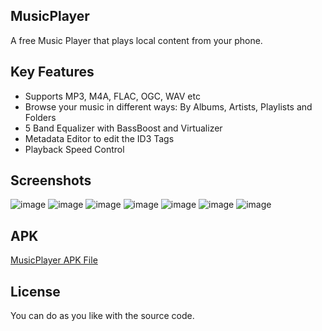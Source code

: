 ## MusicPlayer

A free Music Player that plays local content from your phone. 

## Key Features

* Supports MP3, M4A, FLAC, OGC, WAV etc
* Browse your music in different ways: By Albums, Artists, Playlists and Folders 
* 5 Band Equalizer with BassBoost and Virtualizer
* Metadata Editor to edit the ID3 Tags
* Playback Speed Control

## Screenshots

![image](/screenshots/image6.png) 
![image](/screenshots/image5.png)
![image](/screenshots/image7.png) 
![image](/screenshots/image3.png) 
![image](/screenshots/image2.png)
![image](/screenshots/image1.png)
![image](/screenshots/image4.png)

## APK

[MusicPlayer APK File](https://github.com/amrishr44/MusicPlayer/raw/master/MusicPlayer.apk)

## License

You can do as you like with the source code.
